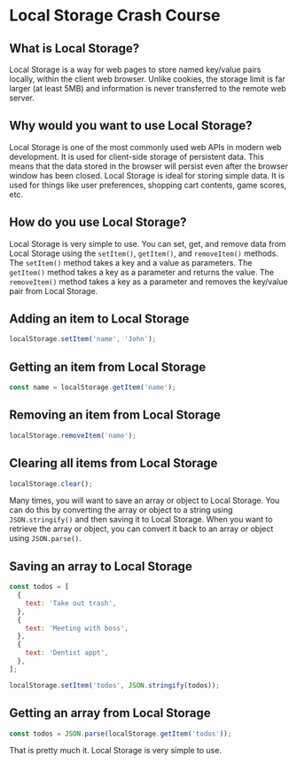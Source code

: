 # Local Storage Crash Course

## What is Local Storage?

Local Storage is a way for web pages to store named key/value pairs locally, within the client web browser. Unlike cookies, the storage limit is far larger (at least 5MB) and information is never transferred to the remote web server.

## Why would you want to use Local Storage?

Local Storage is one of the most commonly used web APIs in modern web development. It is used for client-side storage of persistent data. This means that the data stored in the browser will persist even after the browser window has been closed. Local Storage is ideal for storing simple data. It is used for things like user preferences, shopping cart contents, game scores, etc.

## How do you use Local Storage?

Local Storage is very simple to use. You can set, get, and remove data from Local Storage using the `setItem()`, `getItem()`, and `removeItem()` methods. The `setItem()` method takes a key and a value as parameters. The `getItem()` method takes a key as a parameter and returns the value. The `removeItem()` method takes a key as a parameter and removes the key/value pair from Local Storage.

## Adding an item to Local Storage

```js
localStorage.setItem('name', 'John');
```

## Getting an item from Local Storage

```js
const name = localStorage.getItem('name');
```

## Removing an item from Local Storage

```js
localStorage.removeItem('name');
```

## Clearing all items from Local Storage

```js
localStorage.clear();
```

Many times, you will want to save an array or object to Local Storage. You can do this by converting the array or object to a string using `JSON.stringify()` and then saving it to Local Storage. When you want to retrieve the array or object, you can convert it back to an array or object using `JSON.parse()`.

## Saving an array to Local Storage

```js
const todos = [
  {
    text: 'Take out trash',
  },
  {
    text: 'Meeting with boss',
  },
  {
    text: 'Dentist appt',
  },
];

localStorage.setItem('todos', JSON.stringify(todos));
```

## Getting an array from Local Storage

```js
const todos = JSON.parse(localStorage.getItem('todos'));
```

That is pretty much it. Local Storage is very simple to use.
